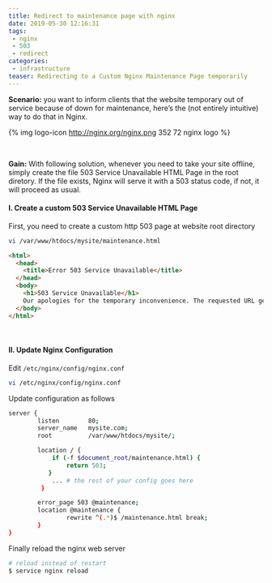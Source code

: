 ```yaml
---
title: Redirect to maintenance page with nginx
date: 2019-05-30 12:16:31
tags:
 - nginx
 - 503
 - redirect
categories:
 - infrastructure
teaser: Redirecting to a Custom Nginx Maintenance Page temporarily
---
```


**Scenario:** you want to inform clients that the website temporary out of service because of down for maintenance, here’s the (not entirely intuitive) way to do that in Nginx.

{% img logo-icon http://nginx.org/nginx.png 352 72 nginx logo %}

&nbsp;

**Gain:** With following solution,  whenever you need to take your site offline, simply create the file 503 Service Unavailable HTML Page in the root diretory. If the file exists, Nginx will serve it with a 503 status code, if not, it will proceed as usual.

#### I. Create a custom 503 Service Unavailable HTML Page

First, you need to create a custom http 503 page at website root directory

``` bash
vi /var/www/htdocs/mysite/maintenance.html
```

``` html
<html>
  <head>
    <title>Error 503 Service Unavailable</title>
  </head>
  <body>
    <h1>503 Service Unavailable</h1>
    Our apologies for the temporary inconvenience. The requested URL generated 503 "Service Unavailable" error due to overloading or maintenance of the server. 
  </body>
</html>
```
&nbsp;

#### II. Update Nginx Configuration

Edit `/etc/nginx/config/nginx.conf`

``` bash
vi /etc/nginx/config/nginx.conf
```

Update configuration as follows

``` bash
server {
        listen        80;
        server_name   mysite.com;
        root          /var/www/htdocs/mysite/;

        location / {
            if (-f $document_root/maintenance.html) {
                return 503;
           }
            ... # the rest of your config goes here
         }

        error_page 503 @maintenance;
        location @maintenance {
                rewrite ^(.*)$ /maintenance.html break;
        }
}
```
Finally reload the nginx web server

``` bash
# reload instead of restart
$ service nginx reload
```